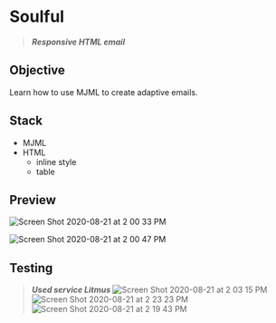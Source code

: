 # Soulful

> ***Responsive HTML email***


## Objective
Learn how to use MJML to create adaptive emails.

## Stack 

- MJML
- HTML 
     + inline style
     + table 



## Preview

![Screen Shot 2020-08-21 at 2 00 33 PM](https://user-images.githubusercontent.com/55539864/90883578-c52f8400-e3b6-11ea-959f-056cf5e0bef5.png)

![Screen Shot 2020-08-21 at 2 00 47 PM](https://user-images.githubusercontent.com/55539864/90883584-c791de00-e3b6-11ea-9c1d-5b058fa7d184.png)


## Testing

 > ***Used service Litmus***
 ![Screen Shot 2020-08-21 at 2 03 15 PM](https://user-images.githubusercontent.com/55539864/90884806-16d90e00-e3b9-11ea-8907-47f65b13bc96.png)
 ![Screen Shot 2020-08-21 at 2 23 23 PM](https://user-images.githubusercontent.com/55539864/90885242-e6de3a80-e3b9-11ea-820d-5a0addfe9352.png)
 ![Screen Shot 2020-08-21 at 2 19 43 PM](https://user-images.githubusercontent.com/55539864/90884994-746d5a80-e3b9-11ea-8cd9-fae2228c6de1.png)
